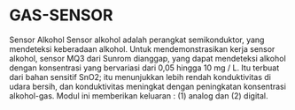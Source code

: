 # GAS-SENSOR
Sensor Alkohol Sensor alkohol adalah perangkat semikonduktor, yang mendeteksi keberadaan alkohol. Untuk mendemonstrasikan kerja sensor alkohol, sensor MQ3 dari Sunrom dianggap, yang dapat mendeteksi alkohol dengan konsentrasi yang bervariasi dari 0,05 hingga 10 mg / L. Itu terbuat dari bahan sensitif SnO2; itu menunjukkan lebih rendah konduktivitas di udara bersih, dan konduktivitas meningkat dengan peningkatan konsentrasi alkohol-gas. Modul ini memberikan keluaran : (1) analog dan (2) digital.

